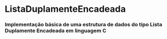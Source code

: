 # ListaDuplamenteEncadeada
### Implementação básica de uma estrutura de dados do tipo Lista Duplamente Encadeada em linguagem C
